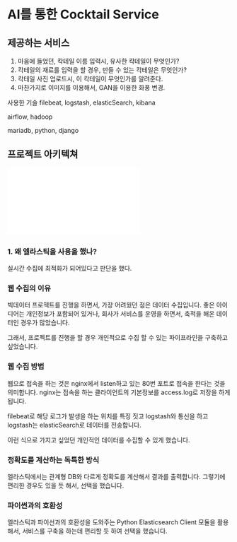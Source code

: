 # AI를 통한 Cocktail Service

## 제공하는 서비스


1. 마음에 들었던, 칵테일 이름 입력시, 유사한 칵테일이 무엇인가?
2. 칵테일의 재료를 입력을 할 경우, 만들 수 있는 칵테일은 무엇인가?
3. 칵테일 사진 업로드시, 이 칵테일이 무엇인가를 알려준다.
4. 마찬가지로 이미지를 이용해서, GAN을 이용한 화풍 변경.

사용한 기술
filebeat, logstash, elasticSearch, kibana

airflow, hadoop

mariadb, python, django

## 프로젝트 아키텍쳐

![architecture](Architecture_Font.pdf)


### 1. 왜 엘라스틱을 사용을 했나?
실시간 수집에 최적화가 되어있다고 판단을 했다.


### 웹 수집의 이유
빅데이터 프로젝트를 진행을 하면서, 가장 어려웠던 점은 데이터 수집입니다. 좋은 아이디어는 개인정보가 포함되어 있거나, 회사가 서비스를 운영을 하면서, 축적을 해온 데이터인 경우가 많았습니다.

그래서, 프로젝트를 진행을 할 경우 개인적으로 수집 할 수 있는 파이프라인을 구축하고 싶었습니다.

### 웹 수집 방법
웹으로 접속을 하는 것은 nginx에서 listen하고 있는 80번 포트로 접속을 한다는 것을 의미합니다.
nginx는 접속을 하는 클라이언트의 기본정보를 access.log로 저장을 하게 됩니다.

filebeat로 해당 로그가 발생을 하는 위치를 특징 짓고 logstash와 통신을 하고 logstash는 elasticSearch로 데이터를 전송합니다.

이런 식으로 가지고 싶었던 개인적인 데이터를 수집할 수 있게 했습니다.

### 정확도를 계산하는 독특한 방식
엘라스틱에서는 관계형 DB와 다르게 정확도를 계산해서 결과를 출력합니다. 그렇기에 편리한 경우도 있을 듯 해서, 선택을 했습니다.

### 파이썬과의 호환성
엘라스틱과 파이선과의 호환성을 도와주는 Python Elasticsearch Client 모듈을 활용해서, 서비스를 구축을 하는데 편리할 듯 하여 선택을 했습니다.




